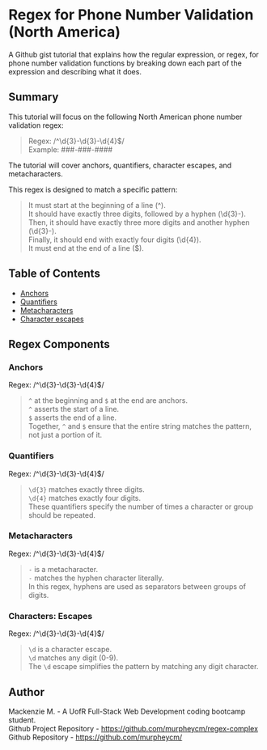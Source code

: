 # Regex for Phone Number Validation (North America)

A Github gist tutorial that explains how the regular expression, or regex, for phone number validation functions by breaking down each part of the expression and describing what it does. 

## Summary

This tutorial will focus on the following North American phone number validation regex:
> 
> Regex: /^\d{3}-\d{3}-\d{4}$/ <br>
> Example: ###-###-#### <br>

The tutorial will cover anchors, quantifiers, character escapes, and metacharacters.

This regex is designed to match a specific pattern:

> It must start at the beginning of a line (^).<br>
> It should have exactly three digits, followed by a hyphen (\d{3}-).<br>
> Then, it should have exactly three more digits and another hyphen (\d{3}-).<br>
> Finally, it should end with exactly four digits (\d{4}).<br>
> It must end at the end of a line ($).<br>

## Table of Contents

- [Anchors](#anchors)
- [Quantifiers](#quantifiers)
- [Metacharacters](#metacharacters)
- [Character escapes](#characters)


## Regex Components

### Anchors
Regex: /^\d{3}-\d{3}-\d{4}$/
> `^` at the beginning and `$` at the end are anchors.<br>
> `^` asserts the start of a line.<br>
`$` asserts the end of a line.<br>
Together, `^` and `$` ensure that the entire string matches the pattern, not just a portion of it.

### Quantifiers
Regex: /^\d{3}-\d{3}-\d{4}$/
> `\d{3}` matches exactly three digits. <br>
> `\d{4}` matches exactly four digits. <br>
> These quantifiers specify the number of times a character or group should be repeated.

### Metacharacters
Regex: /^\d{3}-\d{3}-\d{4}$/
> `-` is a metacharacter. <br>
> `-` matches the hyphen character literally. <br>
In this regex, hyphens are used as separators between groups of digits.

### Characters: Escapes
Regex: /^\d{3}-\d{3}-\d{4}$/
> `\d` is a character escape. <br>
> `\d` matches any digit (0-9). <br>
The `\d` escape simplifies the pattern by matching any digit character.




## Author

Mackenzie M. - A UofR Full-Stack Web Development coding bootcamp student. <br>
Github Project Repository - https://github.com/murpheycm/regex-complex
Github Repository - https://github.com/murpheycm/